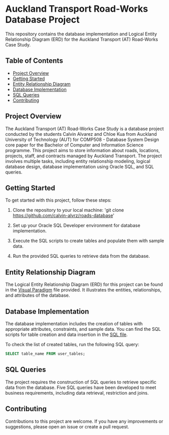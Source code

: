 # Auckland Transport Road-Works Database Project

This repository contains the database implementation and Logical Entity Relationship Diagram (ERD) for the Auckland Transport (AT) Road-Works Case Study.

## Table of Contents
- [Project Overview](#project-overview)
- [Getting Started](#getting-started)
- [Entity Relationship Diagram](#entity-relationship-diagram)
- [Database Implementation](#database-implementation)
- [SQL Queries](#sql-queries)
- [Contributing](#contributing)

## Project Overview

The Auckland Transport (AT) Road-Works Case Study is a database project conducted by the students Calvin Alvarez and Chloe Kua from Auckland University of Technology (AUT) for COMP508 - Database System Design core paper for the Bachelor of Computer and Information Science programme. This project aims to store information about roads, locations, projects, staff, and contracts managed by Auckland Transport. The project involves multiple tasks, including entity relationship modeling, logical database design, database implementation using Oracle SQL, and SQL queries.

## Getting Started

To get started with this project, follow these steps:

1. Clone the repository to your local machine: 'git clone https://github.com/calvin-alvrz/roads-database'

2. Set up your Oracle SQL Developer environment for database implementation.

3. Execute the SQL scripts to create tables and populate them with sample data.

4. Run the provided SQL queries to retrieve data from the database.

## Entity Relationship Diagram

The Logical Entity Relationship Diagram (ERD) for this project can be found in the [Visual Paradigm](https://github.com/calvin-alvrz/roads-database/blob/main/AT_Roads.vpp) file provided. It illustrates the entities, relationships, and attributes of the database.

## Database Implementation

The database implementation includes the creation of tables with appropriate attributes, constraints, and sample data. You can find the SQL scripts for table creation and data insertion in the [SQL file](https://github.com/calvin-alvrz/roads-database/blob/main/Roads.sql).

To check the list of created tables, run the following SQL query:
```sql
SELECT table_name FROM user_tables;
```
## SQL Queries

The project requires the construction of SQL queries to retrieve specific data from the database. Five SQL queries have been developed to meet business requirements, including data retrieval, restriction and joins.

## Contributing

Contributions to this project are welcome. If you have any improvements or suggestions, please open an issue or create a pull request.